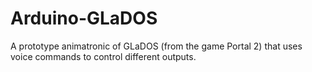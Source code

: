 # Arduino-GLaDOS
A prototype animatronic of GLaDOS (from the game Portal 2) that uses voice commands to control different outputs.
